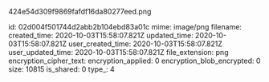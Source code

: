 424e54d309f9869fafdf16da80277eed.png

id: 02d004f501744d2abb2b104ebd83a01c
mime: image/png
filename: 
created_time: 2020-10-03T15:58:07.821Z
updated_time: 2020-10-03T15:58:07.821Z
user_created_time: 2020-10-03T15:58:07.821Z
user_updated_time: 2020-10-03T15:58:07.821Z
file_extension: png
encryption_cipher_text: 
encryption_applied: 0
encryption_blob_encrypted: 0
size: 10815
is_shared: 0
type_: 4